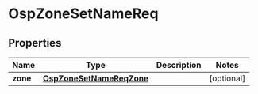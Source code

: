 # OspZoneSetNameReq

## Properties
Name | Type | Description | Notes
------------ | ------------- | ------------- | -------------
**zone** | [**OspZoneSetNameReqZone**](OspZoneSetNameReqZone.md) |  |  [optional]
